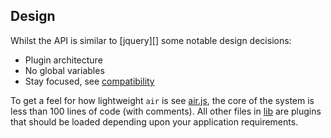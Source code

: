 ## Design

Whilst the API is similar to [jquery][] some notable design decisions:

* Plugin architecture
* No global variables
* Stay focused, see [compatibility](#compatibility)

To get a feel for how lightweight `air` is see [air.js](/lib/air.js), the core of the system is less than 100 lines of code (with comments). All other files in [lib](/lib) are plugins that should be loaded depending upon your application requirements.
